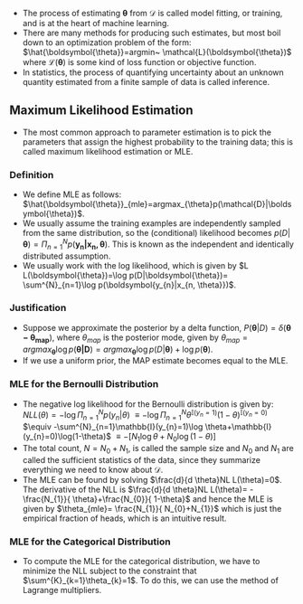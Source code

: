 - The process of estimating $\boldsymbol{\theta}$ from $\mathcal{D}$ is called model fitting, or training, and is at the heart of machine learning. 
- There are many methods for producing such estimates, but most boil down to an optimization problem of the form: $\hat{\boldsymbol{\theta}}=argmin~ \mathcal{L}(\boldsymbol{\theta})$ where $\mathcal{L}(\boldsymbol{\theta})$ is some kind of loss function or objective function. 
- In statistics, the process of quantifying uncertainty about an unknown quantity estimated from a finite sample of data is called inference. 
## Maximum Likelihood Estimation
- The most common approach to parameter estimation is to pick the parameters that assign the highest probability to the training data; this is called maximum likelihood estimation or MLE. 
### Definition
- We define MLE as follows: $\hat{\boldsymbol{\theta}}_{mle}=argmax_{\theta}p(\mathcal{D}|\boldsymbol{\theta})$. 
- We usually assume the training examples are independently sampled from the same distribution, so the (conditional) likelihood becomes $p(D|\boldsymbol{\theta})=\Pi^{N}_{n=1}p(\boldsymbol{y_{n}|x_{n},\theta})$. This is known as the independent and identically distributed assumption. 
- We usually work with the log likelihood, which is given by $L L(\boldsymbol{\theta})=\log p(D|\boldsymbol{\theta})= \sum^{N}_{n=1}\log p(\boldsymbol{y_{n}|x_{n, \theta}})$. 
### Justification
- Suppose we approximate the posterior by a delta function, $P(\boldsymbol{\theta}|D)= \delta(\boldsymbol{\theta-\theta_{map}})$, where $\theta_{map}$ is the posterior mode, given by $\theta_{map}=argmax_{\boldsymbol{\theta}}\log p(\boldsymbol{\theta|D})=argmax_{\boldsymbol{\theta}}\log p(D|\boldsymbol{\theta})+\log p(\boldsymbol{\theta})$. 
- If we use a uniform prior, the MAP estimate becomes equal to the MLE. 
### MLE for the Bernoulli Distribution
- The negative log likelihood for the Bernoulli distribution is given by: 
  $NL L(\theta)= -\log \Pi^{N}_{n=1}p(y_{n}|\theta)$
  $\equiv -\log \Pi^{N}_{n=1}\theta^{\mathbb{I}(y_{n}=1)}(1-\theta)^{\mathbb{I}(y_{n}=0)}$
  $\equiv -\sum^{N}_{n=1}\mathbb{I}(y_{n}=1)\log \theta+\mathbb{I}(y_{n}=0)\log(1-\theta)$
  $\equiv -[N_{1}\log \theta+N_{0}\log(1-\theta)]$
- The total count, $N=N_{0}+N_{1}$, is called the sample size and $N_{0}$ and $N_{1}$ are called the sufficient statistics of the data, since they summarize everything we need to know about $\mathcal{D}$. 
- The MLE can be found by solving $\frac{d}{d \theta}NL L(\theta)=0$. The derivative of the NLL is $\frac{d}{d \theta}NL L(\theta)= -\frac{N_{1}}{ \theta}+\frac{N_{0}}{ 1-\theta}$ and hence the MLE is given by $\theta_{mle}= \frac{N_{1}}{ N_{0}+N_{1}}$ which is just the empirical fraction of heads, which is an intuitive result. 
### MLE for the Categorical Distribution
- To compute the MLE for the categorical distribution, we have to minimize the NLL subject to the constraint that $\sum^{K}_{k=1}\theta_{k}=1$. To do this, we can use the method of Lagrange multipliers.   